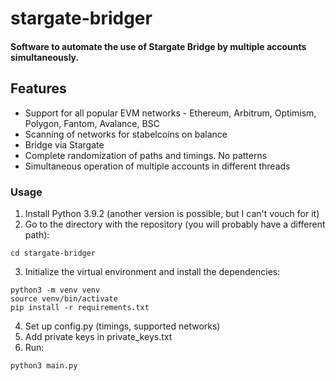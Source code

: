 # stargate-bridger
#### Software to automate the use of Stargate Bridge by multiple accounts simultaneously. 

## Features
- Support for all popular EVM networks - Ethereum, Arbitrum, Optimism, Polygon, Fantom, Avalance, BSC
- Scanning of networks for stabelcoins on balance
- Bridge via Stargate 
- Complete randomization of paths and timings. No patterns
- Simultaneous operation of multiple accounts in different threads
### Usage
1. Install Python 3.9.2 (another version is possible, but I can't vouch for it)
2. Go to the directory with the repository (you will probably have a different path):
```
cd stargate-bridger
```
3. Initialize the virtual environment and install the dependencies:
```
python3 -m venv venv
source venv/bin/activate
pip install -r requirements.txt
```
4. Set up config.py (timings, supported networks)
5. Add private keys in private_keys.txt
6. Run:
```
python3 main.py
```


